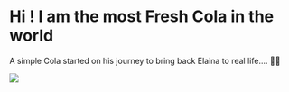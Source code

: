 # Hi ! I am the most Fresh Cola in the world

A simple Cola started on his journey to bring back Elaina to real life.... :dash::dash:

![](http://file3.instiz.net/data/file3/2020/11/28/3/b/8/3b88fe8664b416efd1a42bed0aa001f7.gif)





